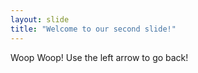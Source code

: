 ```yaml
---
layout: slide
title: "Welcome to our second slide!"
---
```

Woop Woop!
Use the left arrow to go back!
